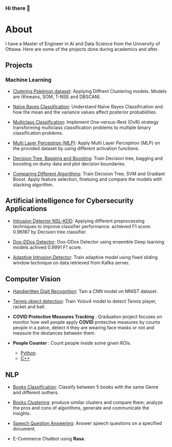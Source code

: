 ### Hi there 👋

# About
I have a Master of Engineer in AI and Data Science from the University of Ottawa. Here are some of the projects done during academics and after. 

## Projects

### Machine Learning

- [Clutering Pokémon dataset](https://github.com/Eng-Abdelrahman-M/AI-and-Data-Science/blob/main/Machine%20learning/Clustering/Clutering_Pok%C3%A9mon_dataset.ipynb): Applying Diffrent Clustering models. Models are (Kmeans, SOM, T-NSE and DBSCAN).

- [Naïve Bayes Classification](https://github.com/Eng-Abdelrahman-M/AI-and-Data-Science/tree/main/Machine%20learning/Na%C3%AFve%20Bayes%20Classification): Understand Naïve Bayes Classification and how the mean and the variance values affect posterior probabilities.

- [Multiclass Classification](https://github.com/Eng-Abdelrahman-M/AI-and-Data-Science/tree/main/Machine%20learning/Multiclass%20Classification): Implement One-versus-Rest (OvR) strategy transforming multiclass classification problems to multiple binary classification problems.

- [Multi Layer Perceptron (MLP)](https://github.com/Eng-Abdelrahman-M/AI-and-Data-Science/tree/main/Machine%20learning/Multi%20Layer%20Perceptron%20(MLP)): Apply Multi Layer Perceptron (MLP) on the provided dataset by using different activation functions.

- [Decision Tree, Bagging and Boosting](https://github.com/Eng-Abdelrahman-M/AI-and-Data-Science/tree/main/Machine%20learning/Decision%20Tree%20%2B%20Bagging%20%2B%20Boosting): Train Decision tree, bagging and boosting on dumy data and plot decision boundaries. 

- [Comparing Different Algorithms](https://github.com/Eng-Abdelrahman-M/AI-and-Data-Science/tree/main/Machine%20learning/Comparing%20Different%20Algorithms): Train Decision Tree, SVM and Gradiant Boost. Apply feature selection, finetuing and compare the models with stacking algorithm. 

## Artificial intelligence for Cybersecurity Applications

- [Intrusion Detector NSL-KDD](https://github.com/Eng-Abdelrahman-M/AI-and-Data-Science/tree/main/Ai%20For%20Cyber%20Security/Intrusion%20Detector%20NSL-KDD): Applying different preprocessing techniques to improve classifier performance. achieved F1 score: 0.96187 by Decision tree classifier.

- [Dos-DDos Detector](https://github.com/Eng-Abdelrahman-M/AI-and-Data-Science/tree/main/Ai%20For%20Cyber%20Security/Dos-DDos%20Detector): Dos-DDos Detector using ensemble Deep learning models achived 0.9991 F1 score.

- [Adaptive Intrusion Detector](https://github.com/Eng-Abdelrahman-M/AI-and-Data-Science/tree/main/Ai%20For%20Cyber%20Security/Adaptive%20Intrusion%20Detector): Train adaptive model using fixed sliding window technique on data retrieved from Kafka server.

## Computer Vision

- [Handwritten Digit Recognition](https://github.com/Eng-Abdelrahman-M/Handwritten-Digit-Recognition): Tain a CNN model on MNIST dataset.

- [Tennis object detection](https://github.com/Eng-Abdelrahman-M/AI-and-Data-Science/tree/main/Computer%20vision/Tennis%20object%20detection): Train Yolov4 model to detect Tennis player, racket and ball. 

- __COVID Protective Measures Tracking__ : Graduation project focuses on monitor how well  people apply **COVID** protective measures by counts people in a palce, detect it they are wearing face masks or not and measure the destances between them.

- __People Counter__ : Count people inside some given ROIs.
  - [Python](https://github.com/Eng-Abdelrahman-M/People-Counter)
  - [C++](https://github.com/Eng-Abdelrahman-M/People-Counter-Cpp)


## NLP 
- [Books Classification](https://github.com/Eng-Abdelrahman-M/AI-and-Data-Science/tree/main/NLP/Books%20Classification): Classify between 5 books with the same Genre and different outhers.

- [Books Clustering](https://github.com/Eng-Abdelrahman-M/AI-and-Data-Science/tree/main/NLP/Books%20Clustering): produce similar clusters and compare them; analyze the pros and cons of algorithms, generate and communicate the insights.

- [Speech Question Answering](https://github.com/Eng-Abdelrahman-M/Question-Answering-Bert): Answer speech questions on a specified document.

- E-Commerce Chatbot using **Rasa**. 
